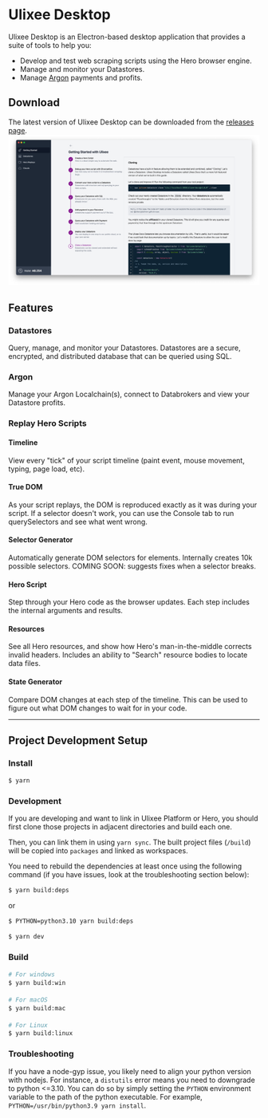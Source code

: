 # Ulixee Desktop

Ulixee Desktop is an Electron-based desktop application that provides a suite of tools to help you:

- Develop and test web scraping scripts using the Hero browser engine.
- Manage and monitor your Datastores.
- Manage [Argon](https://argonprotocol.org) payments and profits.

## Download

The latest version of Ulixee Desktop can be downloaded from the [releases page](
  https://github.com/ulixee/desktop/releases/latest).
![Ulixee Desktop](./screenshot.png)

## Features

### Datastores

Query, manage, and monitor your Datastores. Datastores are a secure, encrypted, and distributed database that can be queried using SQL.

### Argon

Manage your Argon Localchain(s), connect to Databrokers and view your Datastore profits.

### Replay Hero Scripts

#### Timeline

View every "tick" of your script timeline (paint event, mouse movement, typing, page
load, etc).

#### True DOM

As your script replays, the DOM is reproduced exactly as it was during your script. If a
selector doesn't work, you can use the Console tab to run querySelectors and see what
went wrong.

#### Selector Generator

Automatically generate DOM selectors for elements. Internally creates 10k possible
selectors. COMING SOON: suggests fixes when a selector breaks.

#### Hero Script

Step through your Hero code as the browser updates. Each step includes the internal
arguments and results.

#### Resources

See all Hero resources, and show how Hero's man-in-the-middle corrects invalid headers.
Includes an ability to "Search" resource bodies to locate data files.

#### State Generator

Compare DOM changes at each step of the timeline. This can be used to figure out what
DOM changes to wait for in your code.

---

## Project Development Setup

### Install

```bash
$ yarn
```

### Development

If you are developing and want to link in Ulixee Platform or Hero, you should first clone those projects in adjacent directories and build each one.

Then, you can link them in using `yarn sync`. The built project files (`/build`) will be copied into `packages` and linked as workspaces.

You need to rebuild the dependencies at least once using the following command (if you have issues, look at the troubleshooting section below):

```bash
$ yarn build:deps
```

or

```bash
$ PYTHON=python3.10 yarn build:deps
```

```bash
$ yarn dev
```

### Build

```bash
# For windows
$ yarn build:win

# For macOS
$ yarn build:mac

# For Linux
$ yarn build:linux
```

### Troubleshooting

If you have a node-gyp issue, you likely need to align your python version with nodejs. For instance, a `distutils` error
means you need to downgrade to python <=3.10. You can do so by simply setting the `PYTHON` environment variable to the
path of the python executable. For example, `PYTHON=/usr/bin/python3.9 yarn install`.
